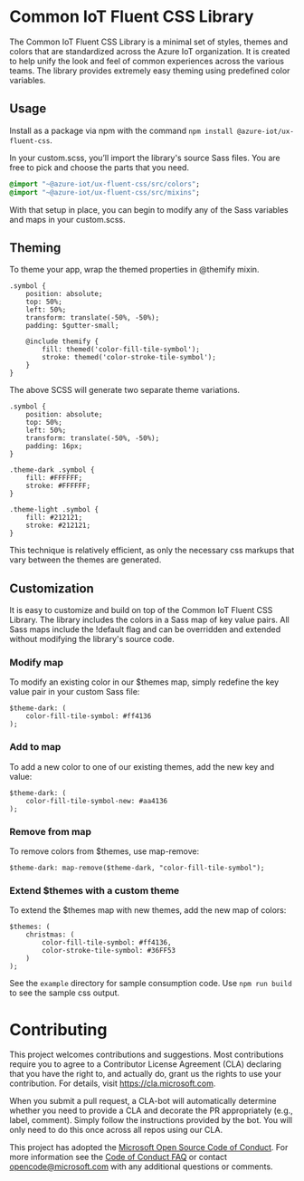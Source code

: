 Common IoT Fluent CSS Library
================================

The Common IoT Fluent CSS Library is a minimal set of styles, themes and colors that are standardized across the Azure IoT organization. It is created to help unify the look and feel of common experiences across the various teams. The library provides extremely easy theming using predefined color variables.

Usage
-----
Install as a package via npm with the command `npm install @azure-iot/ux-fluent-css`.

In your custom.scss, you’ll import the library's source Sass files. You are free to pick and choose the parts that you need. 

```sass import
@import "~@azure-iot/ux-fluent-css/src/colors";
@import "~@azure-iot/ux-fluent-css/src/mixins";
```

With that setup in place, you can begin to modify any of the Sass variables and maps in your custom.scss. 

Theming
-------

To theme your app, wrap the themed properties in @themify mixin. 

```
.symbol {
    position: absolute;
    top: 50%;
    left: 50%;
    transform: translate(-50%, -50%);
    padding: $gutter-small;

    @include themify {
        fill: themed('color-fill-tile-symbol');
        stroke: themed('color-stroke-tile-symbol');
    }    
}
```

The above SCSS will generate two separate theme variations. 

```
.symbol {
    position: absolute;
    top: 50%;
    left: 50%;
    transform: translate(-50%, -50%);
    padding: 16px;
}

.theme-dark .symbol {
    fill: #FFFFFF;
    stroke: #FFFFFF; 
}

.theme-light .symbol {
    fill: #212121;
    stroke: #212121;
}
```

This technique is relatively efficient, as only the necessary css markups that vary between the themes are generated.

Customization
-------------
It is easy to customize and build on top of the Common IoT Fluent CSS Library. 
The library includes the colors in a Sass map of key value pairs. All Sass maps include the !default flag and can be overridden and extended without modifying the library's source code. 

### Modify map

To modify an existing color in our $themes map, simply redefine the key value pair in your custom Sass file:

```
$theme-dark: (
    color-fill-tile-symbol: #ff4136
);
```

### Add to map

To add a new color to one of our existing themes, add the new key and value:

```
$theme-dark: (
    color-fill-tile-symbol-new: #aa4136
);
```

### Remove from map

To remove colors from $themes, use map-remove:

```
$theme-dark: map-remove($theme-dark, "color-fill-tile-symbol");
```

### Extend $themes with a custom theme

To extend the $themes map with new themes, add the new map of colors:

```
$themes: (
    christmas: (
        color-fill-tile-symbol: #ff4136,
        color-stroke-tile-symbol: #36FF53
    )    
);
```

See the `example` directory for sample consumption code. Use `npm run build` to see the sample css output.

Contributing
============

This project welcomes contributions and suggestions.  Most contributions require you to agree to a
Contributor License Agreement (CLA) declaring that you have the right to, and actually do, grant us
the rights to use your contribution. For details, visit https://cla.microsoft.com.

When you submit a pull request, a CLA-bot will automatically determine whether you need to provide
a CLA and decorate the PR appropriately (e.g., label, comment). Simply follow the instructions
provided by the bot. You will only need to do this once across all repos using our CLA.

This project has adopted the [Microsoft Open Source Code of Conduct](https://opensource.microsoft.com/codeofconduct/).
For more information see the [Code of Conduct FAQ](https://opensource.microsoft.com/codeofconduct/faq/) or
contact [opencode@microsoft.com](mailto:opencode@microsoft.com) with any additional questions or comments.